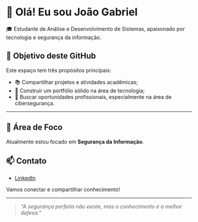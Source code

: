 # 👋 Olá! Eu sou João Gabriel

🎓 Estudante de Análise e Desenvolvimento de Sistemas, apaixonado por tecnologia e segurança da informação.

## 🎯 Objetivo deste GitHub

Este espaço tem três propósitos principais:

- 📚 Compartilhar projetos e atividades acadêmicas;
- 💼 Construir um portfólio sólido na área de tecnologia;
- 🚀 Buscar oportunidades profissionais, especialmente na área de cibersegurança.

---

## 🔐 Área de Foco

Atualmente estou focado em **Segurança da Informação**.

## 📫 Contato

- [LinkedIn](https://www.linkedin.com/in/gabriel-de-sousa-6246a8288)

Vamos conectar e compartilhar conhecimento!

---

> *"A segurança perfeita não existe, mas o conhecimento é a melhor defesa."*


<!--
**JoaoGabriel-git-hub/JoaoGabriel-git-hub** is a ✨ _special_ ✨ repository because its `README.md` (this file) appears on your GitHub profile.

Here are some ideas to get you started:

- 🔭 I’m currently working on ...
- 🌱 I’m currently learning ...
- 👯 I’m looking to collaborate on ...
- 🤔 I’m looking for help with ...
- 💬 Ask me about ...
- 📫 How to reach me: ...
- 😄 Pronouns: ...
- ⚡ Fun fact: ...
-->
